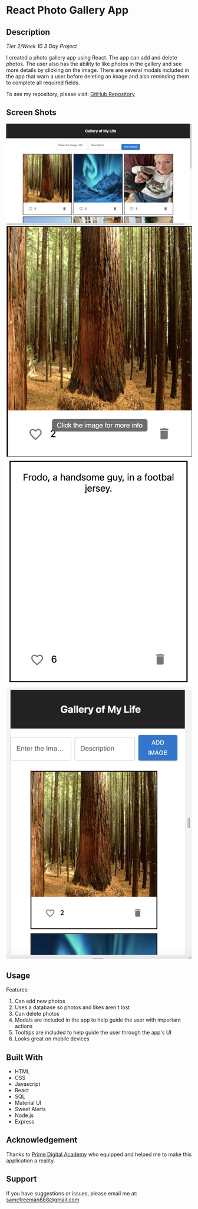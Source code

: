 # React Photo Gallery App

## Description

_Tier 2/Week 10_
_3 Day Project_

I created a photo gallery app using React.  The app can add and delete photos.  The user also has the ability to like photos in the gallery and see more details by clicking on the image.  There are several modals included in the app that warn a user before deleting an image and also reminding them to complete all required fields.

To see my repository, please visit: [GitHub Repository](https://github.com/sam-c-freeman/weekend-react-gallery)

## Screen Shots

<img src="appPhotos/AppHome.png"/>
<img src="appPhotos/ToolTip.png"/>
<img src="appPhotos/BackOfCard.png"/>

<img src="appPhotos/Mobile.png"/>


## Usage
Features:

1. Can add new photos
2. Uses a database so photos and likes aren't lost
2. Can delete photos 
3. Modals are included in the app to help guide the user with important actions
4. Tooltips are included to help guide the user through the app's UI
5. Looks great on mobile devices

## Built With

* HTML
* CSS
* Javascript
* React
* SQL
* Material UI
* Sweet Alerts
* Node.js
* Express


## Acknowledgement
Thanks to [Prime Digital Academy](www.primeacademy.io) who equipped and helped me to make this application a reality. 

## Support
If you have suggestions or issues, please email me at: <samcfreeman888@gmail.com>